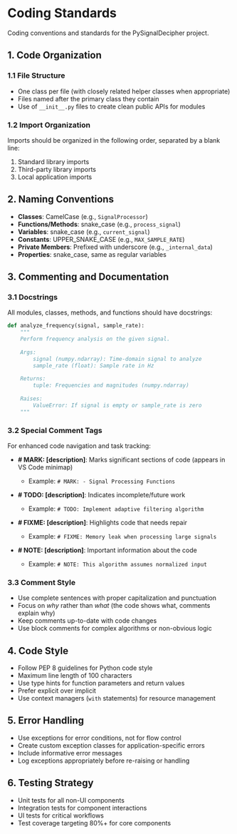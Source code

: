# Coding Standards

Coding conventions and standards for the PySignalDecipher project.

## 1. Code Organization

### 1.1 File Structure

- One class per file (with closely related helper classes when appropriate)
- Files named after the primary class they contain
- Use of `__init__.py` files to create clean public APIs for modules

### 1.2 Import Organization

Imports should be organized in the following order, separated by a blank line:
1. Standard library imports
2. Third-party library imports
3. Local application imports

## 2. Naming Conventions

- **Classes**: CamelCase (e.g., `SignalProcessor`)
- **Functions/Methods**: snake_case (e.g., `process_signal`)
- **Variables**: snake_case (e.g., `current_signal`)
- **Constants**: UPPER_SNAKE_CASE (e.g., `MAX_SAMPLE_RATE`)
- **Private Members**: Prefixed with underscore (e.g., `_internal_data`)
- **Properties**: snake_case, same as regular variables

## 3. Commenting and Documentation

### 3.1 Docstrings

All modules, classes, methods, and functions should have docstrings:

```python
def analyze_frequency(signal, sample_rate):
    """
    Perform frequency analysis on the given signal.
    
    Args:
        signal (numpy.ndarray): Time-domain signal to analyze
        sample_rate (float): Sample rate in Hz
        
    Returns:
        tuple: Frequencies and magnitudes (numpy.ndarray)
        
    Raises:
        ValueError: If signal is empty or sample_rate is zero
    """
```

### 3.2 Special Comment Tags

For enhanced code navigation and task tracking:

- **# MARK: [description]**: Marks significant sections of code (appears in VS Code minimap)
  - Example: `# MARK: - Signal Processing Functions`

- **# TODO: [description]**: Indicates incomplete/future work
  - Example: `# TODO: Implement adaptive filtering algorithm`

- **# FIXME: [description]**: Highlights code that needs repair
  - Example: `# FIXME: Memory leak when processing large signals`

- **# NOTE: [description]**: Important information about the code
  - Example: `# NOTE: This algorithm assumes normalized input`

### 3.3 Comment Style

- Use complete sentences with proper capitalization and punctuation
- Focus on *why* rather than *what* (the code shows what, comments explain why)
- Keep comments up-to-date with code changes
- Use block comments for complex algorithms or non-obvious logic

## 4. Code Style

- Follow PEP 8 guidelines for Python code style
- Maximum line length of 100 characters
- Use type hints for function parameters and return values
- Prefer explicit over implicit
- Use context managers (`with` statements) for resource management

## 5. Error Handling

- Use exceptions for error conditions, not for flow control
- Create custom exception classes for application-specific errors
- Include informative error messages
- Log exceptions appropriately before re-raising or handling

## 6. Testing Strategy

- Unit tests for all non-UI components
- Integration tests for component interactions
- UI tests for critical workflows
- Test coverage targeting 80%+ for core components